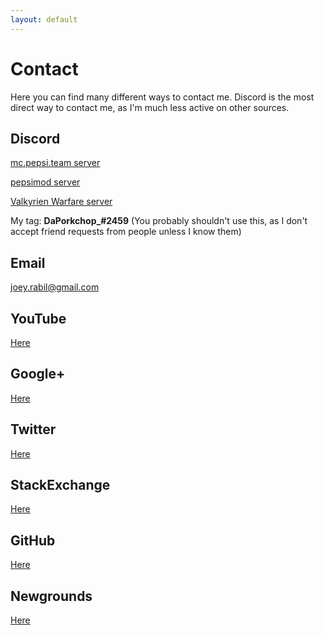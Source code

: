 ```yaml
---
layout: default
---
```

# Contact
Here you can find many different ways to contact me.  Discord is the most direct way to contact me, as I'm much less active on other sources.

## Discord
[mc.pepsi.team server](https://discord.gg/h2MNn35)

[pepsimod server](https://discord.gg/DPbMFQe)

[Valkyrien Warfare server](https://discord.gg/rG3QNDV)

My tag: **DaPorkchop_#2459** (You probably shouldn't use this, as I don't accept friend requests from people unless I know them)

## Email

[joey.rabil@gmail.com](mailto:joey.rabil@gmail.com)

## YouTube

[Here](https://www.youtube.com/channel/UCXvSjAgVHgNPJ9skUff1bRg)

## Google+
[Here](https://plus.google.com/u/0/118239262670396008815)

## Twitter

[Here](https://twitter.com/DaPorkchop_)

## StackExchange

[Here](http://stackexchange.com/users/5537437/daporkchop)

## GitHub
[Here](https://github.com/DaMatrix)

## Newgrounds

[Here](http://daporkchop.newgrounds.com/)
